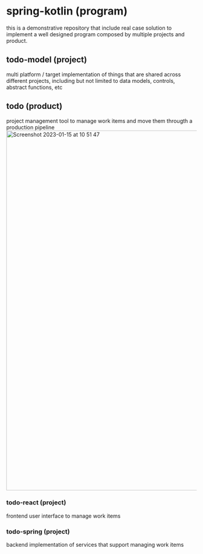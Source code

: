 # spring-kotlin (program)
this is a demonstrative repository that include real case solution to implement a well designed program composed by multiple projects and product.

## todo-model (project)
multi platform / target implementation of things that are shared across different projects, including but not limited to data models, controls, abstract functions, etc

## todo (product)
project management tool to manage work items and move them througth a production pipeline
<img width="952" alt="Screenshot 2023-01-15 at 10 51 47" src="https://user-images.githubusercontent.com/43510/212534379-04baebba-caef-4257-af15-a3574c96cf49.png">

### todo-react (project)
frontend user interface to manage work items

### todo-spring (project)
backend implementation of services that support managing work items 
